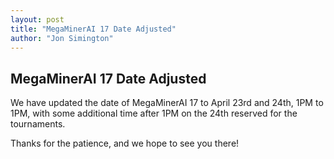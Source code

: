 ```yaml
---
layout: post
title: "MegaMinerAI 17 Date Adjusted"
author: "Jon Simington"
---
```


## MegaMinerAI 17 Date Adjusted

We have updated the date of MegaMinerAI 17 to April 23rd and 24th, 1PM to 1PM, with some additional time after 1PM on the 24th reserved for the tournaments.

Thanks for the patience, and we hope to see you there!